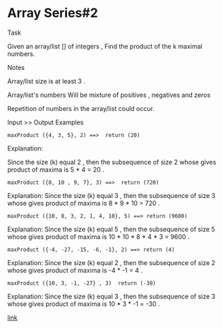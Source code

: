 # Array Series#2
Task

Given an array/list [] of integers , Find the product of the k maximal numbers.

Notes

Array/list size is at least 3 .

Array/list's numbers Will be mixture of positives , negatives and zeros

Repetition of numbers in the array/list could occur.

Input >> Output Examples
```
maxProduct ({4, 3, 5}, 2) ==>  return (20)
```
Explanation:

Since the size (k) equal 2 , then the subsequence of size 2 whose gives product of maxima is 5 \* 4 = 20 .
```
maxProduct ({8, 10 , 9, 7}, 3) ==>  return (720)
```
Explanation:
Since the size (k) equal 3 , then the subsequence of size 3 whose gives product of maxima is  8 \* 9 \* 10 = 720 .
```
maxProduct ({10, 8, 3, 2, 1, 4, 10}, 5) ==> return (9600)
```
Explanation:
Since the size (k) equal 5 , then the subsequence of size 5 whose gives product of maxima is  10 \* 10 \* 8 \* 4 \* 3 = 9600 .
```
maxProduct ({-4, -27, -15, -6, -1}, 2) ==> return (4)
```
Explanation:
Since the size (k) equal 2 , then the subsequence of size 2 whose gives product of maxima is  -4 \* -1 = 4 .

```
maxProduct ({10, 3, -1, -27} , 3)  return (-30)
```

Explanation:
Since the size (k) equal 3 , then the subsequence of size 3 whose gives product of maxima is 10 \* 3 \* -1 = -30 .

[link](https://www.codewars.com/kata/5a63948acadebff56f000018)